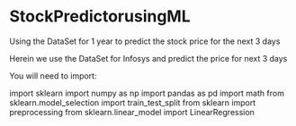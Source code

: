 # StockPredictorusingML
Using the DataSet for 1 year to predict the stock price for the next 3 days

Herein we use the DataSet for Infosys and predict the price for next 3 days

You will need to import:

import sklearn
import numpy as np
import pandas as pd
import math
from sklearn.model_selection import train_test_split
from sklearn import preprocessing
from sklearn.linear_model import LinearRegression
